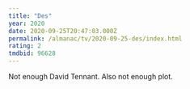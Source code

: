 ```yaml
---
title: "Des"
year: 2020
date: 2020-09-25T20:47:03.000Z
permalink: /almanac/tv/2020-09-25-des/index.html
rating: 2
tmdbid: 96628
---
```


Not enough David Tennant. Also not enough plot.